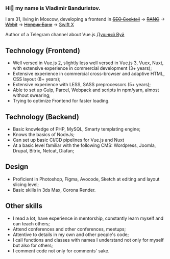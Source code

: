 ### Hi👋 my name is Vladimir Banduristov.

I am 31, living in Moscow, developing a frontend in
~~[SEO Cocktail](https://seococktail.ru/)~~ → ~~[RANG](https://rang56.ru/)~~ → ~~[Webit](https://www.webit.ru/)~~ → ~~[Норвик Банк](https://norvikbank.ru/)~~ → [Swift X](https://www.swiftx.ru/)

Author of a Telegram channel about Vue.js [Душный Вуй](https://t.me/stuffy_vuejs)

## Technology (Frontend)

* Well versed in Vue.js 2, slightly less well versed in Vue.js 3, Vuex, Nuxt, with extensive experience in commercial development (3+ years);
* Extensive experience in commercial cross-browser and adaptive HTML, CSS layout (8+ years);
* Extensive experience with LESS, SASS preprocessors (5+ years);
* Able to set up Gulp, Parcel, Webpack and scripts in npm/yarn, almost without swearing;
* Trying to optimize Frontend for faster loading.

## Technology (Backend)

* Basic knowledge of PHP, MySQL, Smarty templating engine;
* Knows the basics of NodeJs;
* Can set up basic CI/CD pipelines for Vue.js and Nuxt
* At a basic level familiar with the following CMS: Wordpress, Joomla, Drupal, Bitrix, Netcat, Diafan;

## Design

* Proficient in Photoshop, Figma, Avocode, Sketch at editing and layout slicing level;
* Basic skills in 3ds Max, Corona Render.

## Other skills

* I read a lot, have experience in mentorship, constantly learn myself and can teach others;
* Attend conferences and other conferences, meetups;
* Attentive to details in my own and other people's code;
* I call functions and classes with names I understand not only for myself but also for others; 
* I comment code not only for comments' sake.

